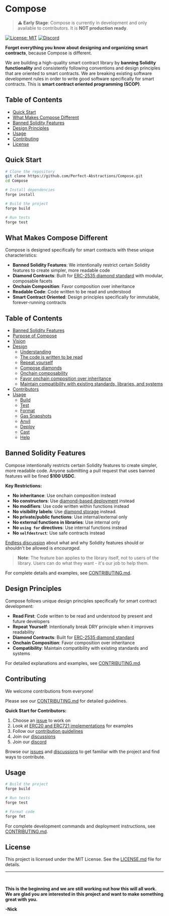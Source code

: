 # Compose

> **⚠️ Early Stage**: Compose is currently in development and only available to contributors. It is **NOT production ready**.


[![License: MIT](https://img.shields.io/badge/License-MIT-blue.svg)](https://opensource.org/licenses/MIT)
[![Discord](https://img.shields.io/badge/Discord-Join%20Chat-blue.svg)](https://discord.gg/DCBD2UKbxc)

**Forget everything you know about designing and organizing smart contracts**, because Compose is different.

We are building a high-quality smart contract library by **banning Solidity functionality** and consistently following conventions and design principles that are oriented to smart contracts. We are breaking existing software development rules in order to write good software specifically for smart contracts. This is **smart contract oriented programming (SCOP)**.

## Table of Contents

- [Quick Start](#quick-start)
- [What Makes Compose Different](#what-makes-compose-different)
- [Banned Solidity Features](#banned-solidity-features)
- [Design Principles](#design-principles)
- [Usage](#usage)
- [Contributing](#contributing)
- [License](#license)

## Quick Start

```bash
# Clone the repository
git clone https://github.com/Perfect-Abstractions/Compose.git
cd Compose

# Install dependencies
forge install

# Build the project
forge build

# Run tests
forge test
```

## What Makes Compose Different

Compose is designed specifically for smart contracts with these unique characteristics:

- **Banned Solidity Features**: We intentionally restrict certain Solidity features to create simpler, more readable code
- **Diamond Contracts**: Built for [ERC-2535 diamond standard](https://eips.ethereum.org/EIPS/eip-2535) with modular, composable facets
- **Onchain Composition**: Favor composition over inheritance
- **Readable Code**: Code written to be read and understood
- **Smart Contract Oriented**: Design principles specifically for immutable, forever-running contracts

## Table of Contents

- [Banned Solidity Features](#banned-solidity-features)
- [Purpose of Compose](#purpose-of-compose)
- [Vision](#vision)
- [Design](#design)
  - [Understanding](#understanding)
  - [The code is written to be read](#the-code-is-written-to-be-read)
  - [Repeat yourself](#repeat-yourself)
  - [Compose diamonds](#compose-diamonds)
  - [Onchain composability](#onchain-composability)
  - [Favor onchain composition over inheritance](#favor-onchain-composition-over-inheritance)
  - [Maintain compatibility with existing standards, libraries, and systems](#maintain-compatibility-with-existing-standards-libraries-and-systems)
- [Contributors](#contributors)
- [Usage](#usage)
  - [Build](#build)
  - [Test](#test)
  - [Format](#format)
  - [Gas Snapshots](#gas-snapshots)
  - [Anvil](#anvil)
  - [Deploy](#deploy)
  - [Cast](#cast)
  - [Help](#help)

## Banned Solidity Features

Compose intentionally restricts certain Solidity features to create simpler, more readable code. Anyone submitting a pull request that uses banned features will be fined **$100 USDC**.

**Key Restrictions:**
- **No inheritance**: Use onchain composition instead
- **No constructors**: Use [diamond-based deployment](https://eip2535diamonds.substack.com/p/initializing-an-eip-2535-diamond) instead
- **No modifiers**: Use code written within functions instead
- **No visibility labels**: Use [diamond storage](https://eips.ethereum.org/EIPS/eip-8042) instead.
- **No private/public functions**: Use internal/external only
- **No external functions in libraries**: Use internal only
- **No `using for` directives**: Use internal functions instead
- **No `selfdestruct`**: Use safe contracts instead

[Endless discussion](https://discord.gg/DCBD2UKbxc) about what and why Solidity features should or shouldn't be allowed is *encouraged*.

> **Note**: The feature ban applies to the library itself, not to users of the library. Users can do what they want - it's our job to help them.

For complete details and examples, see [CONTRIBUTING.md](CONTRIBUTING.md#banned-solidity-features).

## Design Principles

Compose follows unique design principles specifically for smart contract development:

- **Read First**: Code written to be read and understood by present and future developers
- **Repeat Yourself**: Intentionally break DRY principle when it improves readability
- **Diamond Contracts**: Built for [ERC-2535 diamond standard](https://eips.ethereum.org/EIPS/eip-2535)
- **Onchain Composition**: Favor composition over inheritance
- **Compatibility**: Maintain compatibility with existing standards and systems

For detailed explanations and examples, see [CONTRIBUTING.md](CONTRIBUTING.md#design-principles).

## Contributing

We welcome contributions from everyone! 

Please see our [CONTRIBUTING.md](CONTRIBUTING.md) for detailed guidelines.

**Quick Start for Contributors:**
1. Choose an [issue](https://github.com/Perfect-Abstractions/Compose/issues) to work on
2. Look at [ERC20 and ERC721 implementations](./src/) for examples
3. Follow our [contribution guidelines](CONTRIBUTING.md)
4. Join our [discussions](https://github.com/Perfect-Abstractions/Compose/discussions)
4. Join our [discord](https://discord.gg/DCBD2UKbxc)

Browse our [issues](https://github.com/Perfect-Abstractions/Compose/issues) and [discussions](https://github.com/Perfect-Abstractions/Compose/discussions) to get familiar with the project and find ways to contribute.


## Usage

```bash
# Build the project
forge build

# Run tests
forge test

# Format code
forge fmt
```

For complete development commands and deployment instructions, see [CONTRIBUTING.md](CONTRIBUTING.md#available-commands).

## License

This project is licensed under the MIT License. See the [LICENSE.md](LICENSE.md) file for details.

---

<br>

**This is the beginning and we are still working out how this will all work. We are glad you are interested in this project and want to make something great with you.**

**-Nick**

